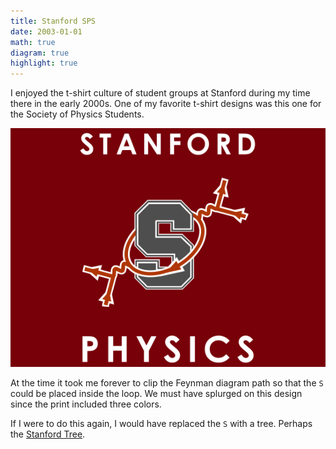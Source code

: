 ```yaml
---
title: Stanford SPS
date: 2003-01-01
math: true
diagram: true
highlight: true
---
```


I enjoyed the t-shirt culture of student groups at Stanford during my time there in the early 2000s. One of my favorite t-shirt designs was this one for the Society of Physics Students.

![Tux, the Linux mascot](./stanfordphysics.png)

At the time it took me forever to clip the Feynman diagram path so that the `S` could be placed inside the loop. We must have splurged on this design since the print included three colors.  

If I were to do this again, I would have replaced the `S` with a tree. Perhaps the [Stanford Tree](https://en.wikipedia.org/wiki/Stanford_Tree).